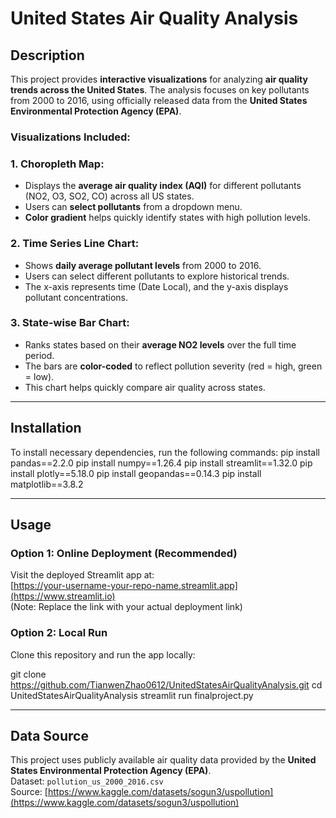 # United States Air Quality Analysis 

## Description
This project provides **interactive visualizations** for analyzing **air quality trends across the United States**. The analysis focuses on key pollutants from 2000 to 2016, using officially released data from the **United States Environmental Protection Agency (EPA)**.  

### Visualizations Included:

### 1. Choropleth Map:  
- Displays the **average air quality index (AQI)** for different pollutants (NO2, O3, SO2, CO) across all US states.
- Users can **select pollutants** from a dropdown menu.
- **Color gradient** helps quickly identify states with high pollution levels.

### 2. Time Series Line Chart:  
- Shows **daily average pollutant levels** from 2000 to 2016.
- Users can select different pollutants to explore historical trends.
- The x-axis represents time (Date Local), and the y-axis displays pollutant concentrations.

### 3. State-wise Bar Chart:  
- Ranks states based on their **average NO2 levels** over the full time period.
- The bars are **color-coded** to reflect pollution severity (red = high, green = low).
- This chart helps quickly compare air quality across states.

---

## Installation
To install necessary dependencies, run the following commands:
pip install pandas==2.2.0
pip install numpy==1.26.4
pip install streamlit==1.32.0
pip install plotly==5.18.0
pip install geopandas==0.14.3
pip install matplotlib==3.8.2


---

## Usage
### Option 1: Online Deployment (Recommended)  
Visit the deployed Streamlit app at:  
[https://your-username-your-repo-name.streamlit.app](https://www.streamlit.io)  
(Note: Replace the link with your actual deployment link)

### Option 2: Local Run  
Clone this repository and run the app locally:

git clone https://github.com/TianwenZhao0612/UnitedStatesAirQualityAnalysis.git
cd UnitedStatesAirQualityAnalysis
streamlit run finalproject.py

---

## Data Source
This project uses publicly available air quality data provided by the **United States Environmental Protection Agency (EPA)**.  
Dataset: `pollution_us_2000_2016.csv`  
Source: [https://www.kaggle.com/datasets/sogun3/uspollution](https://www.kaggle.com/datasets/sogun3/uspollution)


